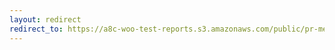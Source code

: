 ```yaml
---
layout: redirect
redirect_to: https://a8c-woo-test-reports.s3.amazonaws.com/public/pr-merge/37445/e2e/index.html
---
```


